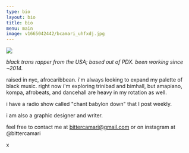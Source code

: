 ```yaml
---
type: bio
layout: bio
title: bio
menu: main
image: v1665042442/bcamari_uhfxdj.jpg
---
```


![](https://res.cloudinary.com/ddkpk0u6d/image/upload/f_auto,q_70,w_auto/v1713146637/600x600bc_wzhdn5.jpg)

_black trans rapper from the USA; based out of PDX. been working since \~2014._

raised in nyc, afrocaribbean. i'm always looking to expand my palette of black music. right now i'm exploring trinibad and bimhall, but amapiano, kompa, afrobeats, and dancehall are heavy in my rotation as well.

i have a radio show called "chant babylon down" that I post weekly.

i am also a graphic designer and writer.

feel free to contact me at bittercamari@gmail.com or on instagram at @bittercamari

x
